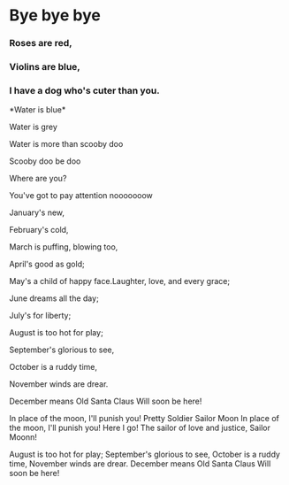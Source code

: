 #  Bye bye bye 
### Roses are red,
### Violins are blue,
### I have a dog who's cuter than you.

<p>*Water is blue*<p>
<p>Water is grey<p>
<p>Water is more than scooby doo<p>

<p>Scooby doo be doo<p>
<p>Where are you?<p>
<p>You've got to pay attention nooooooow<p>
  
January's new,

February's cold,

March is puffing, blowing too,

April's good as gold;

May's a child of happy face.Laughter, love, and every grace;

June dreams all the day;

July's for liberty;

August is too hot for play;

September's glorious to see,

October is a ruddy time,

November winds are drear.

December means Old Santa Claus
Will soon be here!


<p>In place of the moon, I'll punish you!
Pretty Soldier Sailor Moon
In place of the moon, I'll punish you!
Here I go! The sailor of love and justice, Sailor Moonn!</p>

August is too hot for play;
September's glorious to see,
October is a ruddy time,
November winds are drear.
December means Old Santa Claus
Will soon be here!
